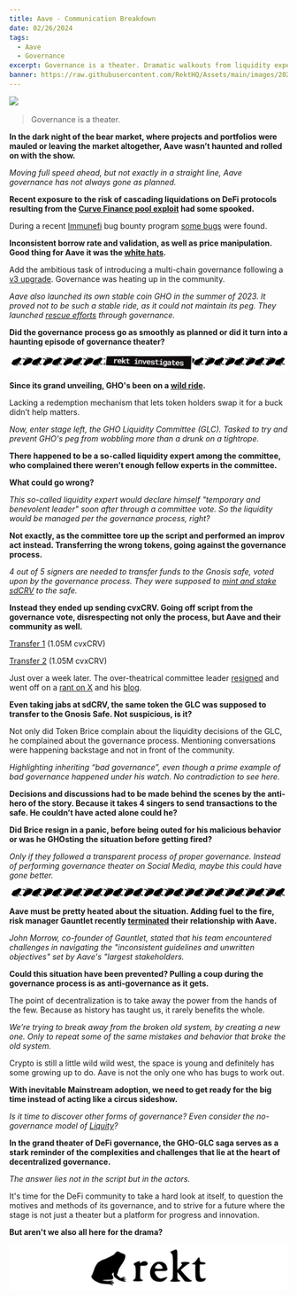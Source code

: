 ```yaml
---
title: Aave - Communication Breakdown
date: 02/26/2024
tags:
  - Aave
  - Governance
excerpt: Governance is a theater. Dramatic walkouts from liquidity experts and risk managers alike serve as stark reminders of the complexities and challenges of decentralized governance.
banner: https://raw.githubusercontent.com/RektHQ/Assets/main/images/2023/01/aavegov-header.png
---
```


![](https://raw.githubusercontent.com/RektHQ/Assets/main/images/2023/01/aavegov-header.png)

>Governance is a theater.

**In the dark night of the bear market, where projects and portfolios were mauled or leaving the market altogether, Aave wasn’t haunted and rolled on with the show.**

_Moving full speed ahead, but not exactly in a straight line, Aave governance has not always gone as planned._

**Recent exposure to the risk of cascading liquidations on DeFi protocols resulting from the [Curve Finance pool exploit](https://rekt.news/curve-vyper-rekt/) had some spooked.**

During a recent [Immunefi](https://governance.aave.com/t/bgd-retroactive-bug-bounties-proposal-pre-immunefi/15989) bug bounty program [some bugs](https://twitter.com/PaulFrambot/status/1761487227186786470) were found.

**Inconsistent borrow rate and validation, as well as price manipulation. Good thing for Aave it was the [white hats](https://twitter.com/StErMi/status/1761449787532906670).**

Add the ambitious task of introducing a multi-chain governance following a [v3 upgrade](https://docs.aave.com/governance/master/aave-governance-v3). Governance was heating up in the community.

_Aave also launched its own stable coin GHO in the summer of 2023. It proved not to be such a stable ride, as it could not maintain its peg. They launched [rescue efforts](https://governance.aave.com/t/arfc-treasury-manage-gho-liquidity-committee/14914) through governance._

**Did the governance process go as smoothly as planned or did it turn into a haunting episode of governance theater?**

![](https://raw.githubusercontent.com/RektHQ/Assets/main/images/2021/09/rekt-investigates-linebreak.png)

**Since its grand unveiling, GHO's been on a [wild ride](https://www.coingecko.com/en/coins/gho).**

 Lacking a redemption mechanism that lets token holders swap it for a buck didn’t help matters.
   
_Now, enter stage left, the GHO Liquidity Committee (GLC). Tasked to try and prevent GHO's peg from wobbling more than a drunk on a tightrope._

**There happened to be a so-called liquidity expert among the committee, who complained there weren’t enough fellow experts in the committee.**

**What could go wrong?**

_This so-called liquidity expert would declare himself "temporary and benevolent leader" soon after through a committee vote. So the liquidity would be managed per the governance process, right?_

**Not exactly, as the committee tore up the script and performed an improv act instead. Transferring the wrong tokens, going against the governance process.**

_4 out of 5 signers are needed to transfer funds to the Gnosis safe, voted upon by the governance process. They were supposed to [mint and stake sdCRV](https://governance-v2.aave.com/governance/proposal/412/) to the safe._

**Instead they ended up sending cvxCRV. Going off script from the governance vote, disrespecting not only the process, but Aave and their community as well.**

[Transfer 1](https://etherscan.io/tx/0xaa4ebcad5de3ab341ddd9ff666d70deda293adadb02d2a681bab2f9c24b3bb8b) (1.05M cvxCRV)

[Transfer 2](https://etherscan.io/tx/0xb1d454daa909e4b371994d04de2f5e30febaf20489ed9752ef32dd0061393dc9) (1.05M cvxCRV)

Just over a week later. The over-theatrical committee leader [resigned](https://etherscan.io/tx/0x39760c8cd33beba102cbcb6a3c50489a24b1a50d8290de7c42c09845cf814dba) and went off on a [rant on X](https://twitter.com/TokenBrice/status/1755565547888996531) and his [blog](https://tokenbrice.xyz/farewell-glc/).

**Even taking jabs at sdCRV, the same token the GLC was supposed to transfer to the Gnosis Safe. Not suspicious, is it?**

Not only did Token Brice complain about the liquidity decisions of the GLC, he complained about the governance process. Mentioning conversations were happening backstage and not in front of the community.

_Highlighting inheriting “bad governance”, even though a prime example of bad governance happened under his watch. No contradiction to see here._

**Decisions and discussions had to be made behind the scenes by the anti-hero of the story. Because it takes 4 singers to send transactions to the safe. He couldn’t have acted alone could he?**

**Did Brice resign in a panic, before being outed for his malicious behavior or was he GHOsting the situation before getting fired?**

_Only if they followed a transparent process of proper governance. Instead of performing governance theater on Social Media, maybe this could have gone better._

![](https://raw.githubusercontent.com/RektHQ/Assets/main/images/2021/03/rekt-linebreak.png)

**Aave must be pretty heated about the situation. Adding fuel to the fire, risk manager Gauntlet recently [terminated](https://governance.aave.com/t/gauntlet-is-leaving-aave/16700) their relationship with Aave.**

_John Morrow, co-founder of Gauntlet, stated that his team encountered challenges in navigating the "inconsistent guidelines and unwritten objectives" set by Aave's "largest stakeholders._  

**Could this situation have been prevented? Pulling a coup during the governance process is as anti-governance as it gets.**

The point of decentralization is to take away the power from the hands of the few. Because as history has taught us, it rarely benefits the whole.

_We’re trying to break away from the broken old system, by creating a new one. Only to repeat some of the same mistakes and behavior that broke the old system._

Crypto is still a little wild wild west, the space is young and definitely has some growing up to do. Aave is not the only one who has bugs to work out.

**With inevitable Mainstream adoption, we need to get ready for the big time instead of acting like a circus sideshow.**  
  
_Is it time to discover other forms of governance? Even consider the no-governance model of [Liquity](https://www.liquity.org/features/governance-free#:~:text=Unlike%20other%20DeFi%20protocols%2C%20Liquity,itself%20%E2%80%94%20making%20human%20interventions%20redundant)?_

**In the grand theater of DeFi governance, the GHO-GLC saga serves as a stark reminder of the complexities and challenges that lie at the heart of decentralized governance.**

_The answer lies not in the script but in the actors._ 

It's time for the DeFi community to take a hard look at itself, to question the motives and methods of its governance, and to strive for a future where the stage is not just a theater but a platform for progress and innovation.

**But aren't we also all here for the drama?**

![](https://raw.githubusercontent.com/RektHQ/Assets/main/images/2021/08/rekt-outline-conc.png)
